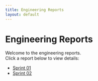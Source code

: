 ```yaml
---
title: Engineering Reports
layout: default
---
```


# Engineering Reports

Welcome to the engineering reports.  
Click a report below to view details:

- [Sprint 01](sprint-01.md)
- [Sprint 02](sprint-02.md)
